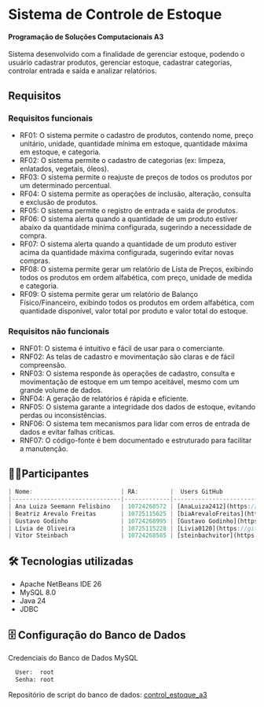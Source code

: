 
# Sistema de Controle de Estoque
#### Programação de Soluções Computacionais A3
Sistema desenvolvido com a finalidade de gerenciar estoque, podendo o usuário cadastrar produtos, gerenciar estoque, cadastrar categorias, controlar entrada e saída e analizar relatórios.

## Requisitos

### Requisitos funcionais 
- RF01: O sistema permite o cadastro de produtos, contendo nome, preço unitário, unidade, quantidade mínima em estoque, quantidade máxima em estoque, e categoria.
- RF02: O sistema permite o cadastro de categorias (ex: limpeza, enlatados, vegetais, óleos).
- RF03: O sistema permite o reajuste de preços de todos os produtos por um determinado percentual.
- RF04: O sistema permite as operações de inclusão, alteração, consulta e exclusão de produtos.
- RF05: O sistema permite o registro de entrada e saída de produtos.
- RF06: O sistema alerta quando a quantidade de um produto estiver abaixo da quantidade mínima configurada, sugerindo a necessidade de compra.
- RF07: O sistema alerta quando a quantidade de um produto estiver acima da quantidade máxima configurada, sugerindo evitar novas compras.
- RF08: O sistema permite gerar um relatório de Lista de Preços, exibindo todos os produtos em ordem alfabética, com preço, unidade de medida e categoria.
- RF09: O sistema permite gerar um relatório de Balanço Físico/Financeiro, exibindo todos os produtos em ordem alfabética, com quantidade disponível, valor total por produto e valor total do estoque.

### Requisitos não funcionais
- RNF01: O sistema é intuitivo e fácil de usar para o comerciante.
- RNF02: As telas de cadastro e movimentação são claras e de fácil compreensão.
- RNF03: O sistema responde às operações de cadastro, consulta e movimentação de estoque em um tempo aceitável, mesmo com um grande volume de dados.
- RNF04: A geração de relatórios é rápida e eficiente.
- RNF05: O sistema garante a integridade dos dados de estoque, evitando perdas ou inconsistências.
- RNF06: O sistema tem mecanismos para lidar com erros de entrada de dados e evitar falhas críticas.
- RNF07: O código-fonte é bem documentado e estruturado para facilitar a manutenção.

## 👨‍💻Participantes
```javascript
| Nome:                         | RA:         |  Users GitHub
|-------------------------------|-------------|-----------------------------------------
| Ana Luiza Seemann Felisbino   | 10724268572 | [AnaLuiza2412](https://github.com/AnaLuiza2412)  
| Beatriz Arevalo Freitas       | 10725115625 | [biaArevaloFreitas](https://github.com/biaArevaloFreitas), 10725115625
| Gustavo Godinho               | 10724268995 | [Gustavo Godinho](https://github.com/gustavo-godinho) 
| Lívia de Oliveira             | 10725115228 | [Livia0120](https://github.com/Livia0120)   
| Vitor Steinbach               | 10724268585 | [steinbachvitor](https://github.com/steinbachvitor) 

```

     
## 🛠 Tecnologias utilizadas
- Apache NetBeans IDE 26
- MySQL 8.0
- Java 24
- JDBC 

## 🗄️ Configuração do Banco de Dados
Credenciais do Banco de Dados MySQL
```bash
  User:  root
  Senha: root
```
Repositório de script do banco de dados: 
[control_estoque_a3](https://github.com/Livia0120/controle_de_estoque/blob/main/controle_estoque_a3-.sql)
